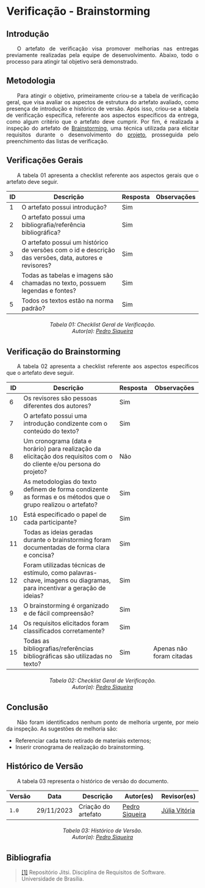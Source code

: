 # **Verificação - Brainstorming**

## **Introdução**

<p align="justify">
&emsp;&emsp;O artefato de verificação visa promover melhorias nas entregas previamente realizadas pela equipe de desenvolvimento. Abaixo, todo o processo para atingir tal objetivo será demonstrado.
</p>

## **Metodologia**

<p align="justify">
&emsp;&emsp;Para atingir o objetivo, primeiramente criou-se a tabela de verificação geral, que visa avaliar os aspectos de estrutura do artefato avaliado, como presença de introdução e histórico de versão. Após isso, criou-se a tabela de verificação específica, referente aos aspectos específicos da entrega, como algum critério que o artefato deve cumprir. Por fim, é realizada a inspeção do artefato de <a href="https://requisitos-de-software.github.io/2023.2-Jitsi/Elicitacao/tecnicas/brainstorming/">Brainstorming</a>, uma técnica utilizada para elicitar requisitos durante o desenvolvimento do <a href="https://requisitos-de-software.github.io/2023.2-Jitsi/">projeto</a>, prosseguida pelo preenchimento das listas de verificação.
</p>

## **Verificações Gerais**

<p align="justify">
&emsp;&emsp;A tabela 01 apresenta a checklist referente aos aspectos gerais que o artefato deve seguir.
</p>

|ID|Descrição|Resposta|Observações|
|----|----|-----|-----|
| 1 | O artefato possui introdução? | Sim |  |
| 2 | O artefato possui uma bibliografia/referência bibliográfica?  | Sim | |
| 3 | O artefato possui um histórico de versões com o id e descrição das versões, data, autores e revisores? | Sim |  |
| 4 | Todas as tabelas e imagens são chamadas no texto, possuem legendas e fontes? | Sim | |
| 5 |  Todos os textos estão na norma padrão? | Sim |  |

<h6 align="center"> Tabela 01: Checklist Geral de Verificação.
<br> Autor(a): <a href="https://github.com/PedroSiq">Pedro Siqueira</a></h6>


## **Verificação do Brainstorming**

<p align="justify">
&emsp;&emsp;A tabela 02 apresenta a checklist referente aos aspectos específicos que o artefato deve seguir.
</p>

|ID|Descrição|Resposta|Observações|
|----|----|-----|-----|
| 6 | Os revisores são pessoas diferentes dos autores?| Sim | |
| 7 | O artefato possui uma introdução condizente com o conteúdo do texto?| Sim | |
| 8 | Um cronograma (data e horário) para realização da elicitação dos requisitos com o do cliente e/ou persona do projeto?| Não | |
| 9  | As metodologias do texto definem de forma condizente as formas e os métodos que o grupo realizou o artefato?| Sim | |
| 10 | Está especificado o papel de cada participante?| Sim | |
| 11 | Todas as ideias geradas durante o brainstorming foram documentadas de forma clara e concisa?| Sim | |
| 12 | Foram utilizadas técnicas de estímulo, como palavras-chave, imagens ou diagramas, para incentivar a geração de ideias?| Sim | |
| 13 | O brainstorming é organizado e de fácil compreensão?| Sim | |
| 14 | Os requisitos elicitados foram classificados corretamente?| Sim | |
| 15 | Todas as bibliografias/referências bibliográficas são utilizadas no texto?| Sim | Apenas não foram citadas |

<h6 align="center"> Tabela 02: Checklist Geral de Verificação.
<br> Autor(a): <a href="https://github.com/PedroSiq">Pedro Siqueira</a></h6>

## **Conclusão**

<p align="justify">
&emsp;&emsp;Não foram identificados nenhum ponto de melhoria urgente, por meio da inspeção. As sugestões de melhoria são: 
<ul>
<li>Referenciar cada texto retirado de materiais externos;</li>
<li>Inserir cronograma de realização do brainstorming.</li>
</ul>
</p>

## **Histórico de Versão**

<p align="justify">
&emsp;&emsp;A tabela 03 representa o histórico de versão do documento.
</p>

| Versão | Data | Descrição | Autor(es) | Revisor(es) |
| ------ | ---- | --------- | --------- | ---------- |
| `1.0`  | 29/11/2023 | Criação do artefato| [Pedro Siqueira](https://github.com/catlenc) | [Júlia Vitória](https://github.com/Juhvitoria4)|
<h6 align = "center"> Tabela 03: Histórico de Versão.
<br> Autor(a): <a href="https://github.com/PedroSiq">Pedro Siqueira</a></h6>

## **Bibliografia**

> <a href="https://requisitos-de-software.github.io/2023.2-Jitsi">[1]</a> Repositório Jitsi. Disciplina de Requisitos de Software. Universidade de Brasília.
